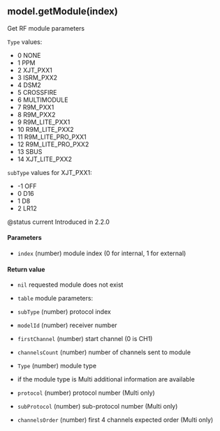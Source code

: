 <!-- This file was generated by the script. Do not edit it, any changes will be lost! -->

## model.getModule(index)



Get RF module parameters

`Type` values:
  * 0 NONE
  * 1 PPM
  * 2 XJT_PXX1
  * 3 ISRM_PXX2
  * 4 DSM2
  * 5 CROSSFIRE
  * 6 MULTIMODULE
  * 7 R9M_PXX1
  * 8 R9M_PXX2
  * 9 R9M_LITE_PXX1
  * 10 R9M_LITE_PXX2
  * 11 R9M_LITE_PRO_PXX1
  * 12 R9M_LITE_PRO_PXX2
  * 13 SBUS
  * 14 XJT_LITE_PXX2

`subType` values for XJT_PXX1:
 * -1 OFF
 * 0 D16
 * 1 D8
 * 2 LR12

@status current Introduced in 2.2.0


#### Parameters

* `index` (number) module index (0 for internal, 1 for external)



#### Return value

* `nil` requested module does not exist

* `table` module parameters:
 * `subType` (number) protocol index
 * `modelId` (number) receiver number
 * `firstChannel` (number) start channel (0 is CH1)
 * `channelsCount` (number) number of channels sent to module
 * `Type` (number) module type
 * if the module type is Multi additional information are available
 * `protocol` (number) protocol number (Multi only)
 * `subProtocol` (number) sub-protocol number (Multi only)
 * `channelsOrder` (number) first 4 channels expected order (Multi only)



